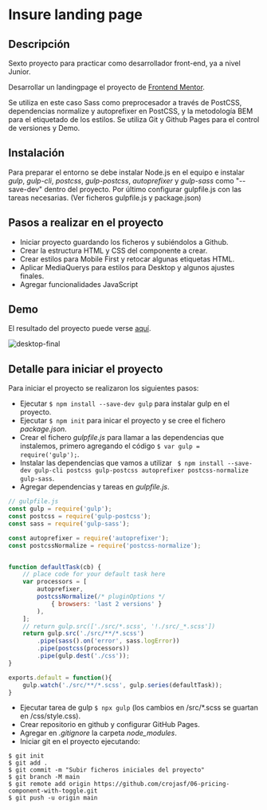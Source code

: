 # Insure landing page



## Descripción

Sexto proyecto para practicar como desarrollador front-end, ya a nivel Junior.

Desarrollar un landingpage  el proyecto de [Frontend Mentor](https://www.frontendmentor.io/challenges/insure-landing-page-uTU68JV8).

Se utiliza en este caso Sass como preprocesador a través de PostCSS, dependencias normalize y autoprefixer en PostCSS, y la metodología BEM para el etiquetado de los estilos. Se utiliza Git y Github Pages para el control de versiones y Demo.

## Instalación

Para preparar el entorno se debe instalar Node.js en el equipo e instalar *gulp*, *gulp-cli*, *postcss*, *gulp-postcss*, *autoprefixer* y *gulp-sass* como "--save-dev" dentro del proyecto. Por último configurar gulpfile.js con las tareas necesarias. (Ver ficheros gulpfile.js y package.json)


## Pasos a realizar en el proyecto

+ Iniciar proyecto guardando los ficheros y subiéndolos a Github.
+ Crear la estructura HTML y CSS del componente a crear.
+ Crear estilos para Mobile First y retocar algunas etiquetas HTML.
+ Aplicar MediaQuerys para estilos para Desktop y algunos ajustes finales.
+ Agregar funcionalidades JavaScript


## Demo
El resultado del proyecto puede verse [aquí](https://crojasf.github.io/06-pricing-component-with-toggle/).

![desktop-final](/design/desktop-final.png)


## Detalle para iniciar el proyecto
Para iniciar el proyecto se realizaron los siguientes pasos:

+ Ejecutar `$ npm install --save-dev gulp` para instalar gulp en el proyecto.
+ Ejecutar `$ npm init` para inicar el proyecto y se cree el fichero *package.json*.
+ Crear el fichero *gulpfile.js* para llamar a las dependencias que instalemos, primero agregando el código `$ var gulp = require('gulp');`.
+ Instalar las dependencias que vamos a utilizar ` $ npm install --save-dev gulp-cli postcss gulp-postcss autoprefixer postcss-normalize gulp-sass`.
+ Agregar dependencias y tareas en *gulpfile.js*.

```js
// gulpfile.js
const gulp = require('gulp');
const postcss = require('gulp-postcss');
const sass = require('gulp-sass');

const autoprefixer = require('autoprefixer');
const postcssNormalize = require('postcss-normalize');


function defaultTask(cb) {
	// place code for your default task here
	var processors = [
		autoprefixer,
		postcssNormalize(/* pluginOptions */
			{ browsers: 'last 2 versions' }
		),
	];
	// return gulp.src(['./src/*.scss', '!./src/_*.scss'])
	return gulp.src('./src/**/*.scss')
		.pipe(sass().on('error', sass.logError))
		.pipe(postcss(processors))
		.pipe(gulp.dest('./css'));
}

exports.default = function(){
	gulp.watch('./src/**/*.scss', gulp.series(defaultTask));
}
```
+ Ejecutar tarea de gulp `$ npx gulp` (los cambios en /src/*.scss se guartan en /css/style.css).
+ Crear repositorio en github y configurar GitHub Pages.
+ Agregar en *.gitignore* la carpeta *node_modules*.
+ Iniciar git en el proyecto ejecutando:
```
$ git init
$ git add .
$ git commit -m "Subir ficheros iniciales del proyecto"
$ git branch -M main
$ git remote add origin https://github.com/crojasf/06-pricing-component-with-toggle.git
$ git push -u origin main
```

